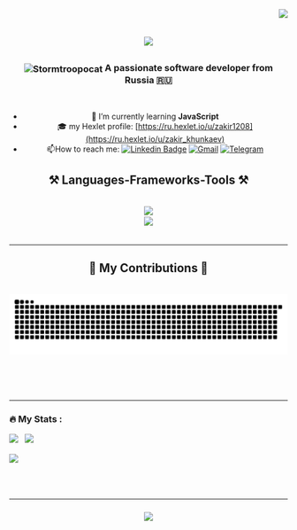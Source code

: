 <img align="right" src="https://visitor-badge.laobi.icu/badge?page_id=Zakir0000.Zakir0000" />
<h1 align="center">
    <img src="https://readme-typing-svg.herokuapp.com/?font=Righteous&size=35&center=true&vCenter=true&width=500&height=70&duration=4000&lines=Hi+There!+👋;+I'm+Zakir+Khunkaev!;" />
</h1>

   
<h3 align="center"> 
  <img width="150" align="center" src="https://octodex.github.com/images/stormtroopocat.jpg" alt="Stormtroopocat" title="The Stormtroopocat">  A passionate software developer from Russia 🇷🇺
</h3>

<br/>

<div align="center">
  
  - 🌱 I’m currently learning **JavaScript**
  - 🎓 my Hexlet profile: [https://ru.hexlet.io/u/zakir1208](https://ru.hexlet.io/u/zakir_khunkaev)                    
  - :mailbox:How to reach me: [![Linkedin Badge](https://img.shields.io/badge/-ZakirKhunkaev-blue?style=flat&logo=Linkedin&logoColor=white)](https://www.linkedin.com/in/zakirkhunkaev?lipi=urn%3Ali%3Apage%3Ad_flagship3_profile_view_base_contact_details%3B69UNgG5ET1i%2BicRRGgDUGA%3D%3D)
  [![Gmail](https://img.shields.io/badge/Gmail-EA4335?style=flat&logo=gmail&logoColor=white)](mailto:zakirkhunkaev@gmail.com)
  [![Telegram](https://img.shields.io/badge/Telegram-26A5E4?style=flat&logo=telegram&logoColor=white)](https://t.me/zakirkhunkaev)
</div>
  <h2 align="center">⚒️ Languages-Frameworks-Tools ⚒️</h2>
<br/>
<div align="center">
    <img src="https://skillicons.dev/icons?i=github,javascript" /><br>
    <img src="https://skillicons.dev/icons?i=bootstrap,html,css,vscode,figma,git,sass,pug,gulp" />
</div>

<br/>
<hr/>
<div align="center">
  <h2>🐍 My Contributions 🐍</h2>
  <br>
  <img alt="snake eating my contributions" src="https://raw.githubusercontent.com/Zakir0000/Zakir0000/output/github-contribution-grid-snake.svg" />
  
  <br/><br/><br/>
</div>

<hr/>


### :fire: My Stats :
<div>
<picture>
<source 
  srcset="https://github-readme-stats.vercel.app/api?username=zakir0000&show_icons=true&count_private=trueborder_color&theme=github_dark&border_color=21262d&card_width=400px"
  media="(prefers-color-scheme: dark)"
/>
<source
  srcset="https://github-readme-stats.vercel.app/api?username=zakir0000&show_icons=true&count_private=true&icon_color=007acc&text_color=24292f&title_color=007acc&theme=default&card_width=400px"
  media="(prefers-color-scheme: light), (prefers-color-scheme: no-preference)"
/>
<img width="388" src="https://github-readme-stats.vercel.app/api?username=zakir0000&count_private=true&show_icons=true&card_width=400px" />
</picture>
&nbsp;
<picture>
<source 
  srcset="https://streak-stats.demolab.com/?user=zakir0000&theme=github-dark-blue&border=21262d&stroke=21262d&sideLabels=c9d1d9&currStreakLabel=c9d1d9"
  media="(prefers-color-scheme: dark)"
/>
<source
  srcset="https://streak-stats.demolab.com/?user=zakir0000&ring=007acc&fire=1da1f2&currStreakNum=24292f&currStreakLabel=24292f&sideNums=24292f&SideLabels=1da1f2"
  media="(prefers-color-scheme: light), (prefers-color-scheme: no-preference)"
/>
<img width="440" src="https://streak-stats.demolab.com/?user=zakir0000" />
</picture>
</div>

<br>

<picture>
<source 
  srcset="https://github-readme-stats.vercel.app/api/top-langs?username=zakir0000&show_icons=true&count_private=true&layout=compact&langs_count=10&theme=github_dark&border_color=21262d"
  media="(prefers-color-scheme: dark)"
/>
<source
  srcset="https://github-readme-stats.vercel.app/api/top-langs?username=zakir0000&show_icons=true&count_private=true&layout=compact&langs_count=10&text_color=24292f&title_color=007acc&theme=default"
  media="(prefers-color-scheme: light), (prefers-color-scheme: no-preference)"
/>
<img src="https://github-readme-stats.vercel.app/api/top-langs?username=zakir0000&count_private=true&show_icons=true&langs_count=10&layout=compact" />
</picture>

<br/><br/>
<hr/>

<h3 align="center">
    <img src="https://readme-typing-svg.herokuapp.com/?font=Righteous&size=25&center=true&vCenter=true&width=500&height=70&duration=4000&lines=Thanks+for+visiting!+✌️;+Shoot+me+a+message+on+Linkedin!;I'm+always+down+to+collab+:)">
</h3>

<br/>
